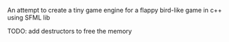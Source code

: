 An attempt to create a tiny game engine for a flappy bird-like game in c++ using SFML lib

TODO:
add destructors to free the memory
